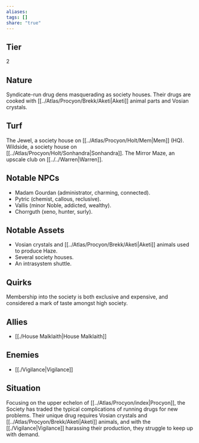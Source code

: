 ```yaml
---
aliases: 
tags: []
share: "true"
---
```

## Tier
2

## Nature
Syndicate-run drug dens masquerading as society houses. Their drugs are cooked with [[../Atlas/Procyon/Brekk/Aketi|Aketi]] animal parts and Vosian crystals.

## Turf
The Jewel, a society house on [[../Atlas/Procyon/Holt/Mem|Mem]] (HQ). Wildside, a society house on [[../Atlas/Procyon/Holt/Sonhandra|Sonhandra]]. The Mirror Maze, an upscale club on [[../../Warren|Warren]].

## Notable NPCs
- Madam Gourdan (administrator, charming, connected).
- Pytric (chemist, callous, reclusive).
- Vallis (minor Noble, addicted, wealthy).
- Chorrguth (xeno, hunter, surly).

## Notable Assets
- Vosian crystals and [[../Atlas/Procyon/Brekk/Aketi|Aketi]] animals used to produce Haze.
- Several society houses.
- An intrasystem shuttle.

## Quirks
Membership into the society is both exclusive and expensive, and considered a mark of taste amongst high society.

## Allies
- [[./House Malklaith|House Malklaith]]

## Enemies
- [[./Vigilance|Vigilance]]

## Situation
Focusing on the upper echelon of [[../Atlas/Procyon/index|Procyon]], the Society has traded the typical complications of running drugs for new problems. Their unique drug requires Vosian crystals and [[../Atlas/Procyon/Brekk/Aketi|Aketi]] animals, and with the [[./Vigilance|Vigilance]] harassing their production, they struggle to keep up with demand.
